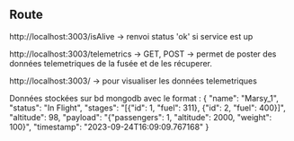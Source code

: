 ## Route
http://localhost:3003/isAlive -> renvoi status 'ok' si service est up

http://localhost:3003/telemetrics -> GET, POST -> permet de poster des données telemetriques de la fusée et de les récuperer.

http://localhost:3003/ -> pour visualiser les données telemetriques



Données stockées sur bd mongodb avec le format :
{
    "name": "Marsy_1",
    "status": "In Flight",
    "stages": "[{"id": 1, "fuel": 311}, {"id": 2, "fuel": 400}]",
    "altitude": 98,
    "payload": "{"passengers": 1, "altitude": 2000, "weight": 100}",
    "timestamp": "2023-09-24T16:09:09.767168"
}

